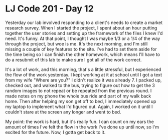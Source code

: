 # LJ Code 201 - Day 12

Yesterday our lab involved responding to a client's needs to create a market research survey. When I started the project, I spent about an hour putting together the user stories and setting up the framework of the files I knew I'd need. It's funny. At that point, I thought I was maybe 1/3 or a 1/4 of the way through the project, but woe is me. It's the next morning, and I'm still missing a couple of key features to the site. I've had to set them aside for the time being so I can finish the other homework, which means I'll have to do a resubmit of this lab to make sure I got all of the work correct.

It's a lot of work, and this morning, that's a little stressful, but I experienced the flow of the work yesterday. I kept working at it at school until I got a text from my wife "Where are you?" I didn't realize it was already 7. I packed up, checked out, and walked to the bus, trying to figure out how to get the 3 random images to not repeat or be repeated from the previous round. I made notes on my phone the whole bus ride and part of my walk back home. Then after helping my son get off to bed, I immediately opened up my laptop to implement what I'd figured out. Again, I worked on it until I couldn't stare at the screen any longer and went to bed.

My point: the work is hard, but it's really fun. I can count on my ears the amount of times I've felt the flow in the work I've done up until now, so I'm excited for the future. Now, I gotta get back to it.
